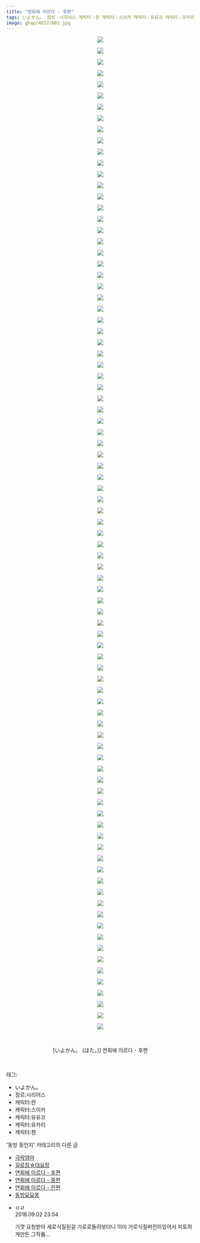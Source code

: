 ```yaml
---
title: "연회에 이르다 - 후편"
tags: いよかん。 장르：시리어스 캐릭터：란 캐릭터：스이카 캐릭터：유유코 캐릭터：유카리 캐릭터：첸 ほた。 동방_동인지
image: ghap/4657/001.jpg
---
```

<div class="article">
<p style="text-align: center; clear: none; float: none;"><img src="{{ site.nasurl }}/ghap/4657/001.jpg"/></p>
<p style="text-align: center; clear: none; float: none;"><img src="{{ site.nasurl }}/ghap/4657/002.jpg"/></p>
<p style="text-align: center; clear: none; float: none;"><img src="{{ site.nasurl }}/ghap/4657/003.jpg"/></p>
<p style="text-align: center; clear: none; float: none;"><img src="{{ site.nasurl }}/ghap/4657/004.jpg"/></p>
<p style="text-align: center; clear: none; float: none;"><img src="{{ site.nasurl }}/ghap/4657/005.jpg"/></p>
<p style="text-align: center; clear: none; float: none;"><img src="{{ site.nasurl }}/ghap/4657/006.jpg"/></p>
<p style="text-align: center; clear: none; float: none;"><img src="{{ site.nasurl }}/ghap/4657/007.jpg"/></p>
<p style="text-align: center; clear: none; float: none;"><img src="{{ site.nasurl }}/ghap/4657/008.jpg"/></p>
<p style="text-align: center; clear: none; float: none;"><img src="{{ site.nasurl }}/ghap/4657/009.jpg"/></p>
<p style="text-align: center; clear: none; float: none;"><img src="{{ site.nasurl }}/ghap/4657/010.jpg"/></p>
<p style="text-align: center; clear: none; float: none;"><img src="{{ site.nasurl }}/ghap/4657/011.jpg"/></p>
<p style="text-align: center; clear: none; float: none;"><img src="{{ site.nasurl }}/ghap/4657/012.jpg"/></p>
<p style="text-align: center; clear: none; float: none;"><img src="{{ site.nasurl }}/ghap/4657/013.jpg"/></p>
<p style="text-align: center; clear: none; float: none;"><img src="{{ site.nasurl }}/ghap/4657/014.jpg"/></p>
<p style="text-align: center; clear: none; float: none;"><img src="{{ site.nasurl }}/ghap/4657/015.jpg"/></p>
<p style="text-align: center; clear: none; float: none;"><img src="{{ site.nasurl }}/ghap/4657/016.jpg"/></p>
<p style="text-align: center; clear: none; float: none;"><img src="{{ site.nasurl }}/ghap/4657/017.jpg"/></p>
<p style="text-align: center; clear: none; float: none;"><img src="{{ site.nasurl }}/ghap/4657/018.jpg"/></p>
<p style="text-align: center; clear: none; float: none;"><img src="{{ site.nasurl }}/ghap/4657/019.jpg"/></p>
<p style="text-align: center; clear: none; float: none;"><img src="{{ site.nasurl }}/ghap/4657/020.jpg"/></p>
<p style="text-align: center; clear: none; float: none;"><img src="{{ site.nasurl }}/ghap/4657/021.jpg"/></p>
<p style="text-align: center; clear: none; float: none;"><img src="{{ site.nasurl }}/ghap/4657/022.jpg"/></p>
<p style="text-align: center; clear: none; float: none;"><img src="{{ site.nasurl }}/ghap/4657/023.jpg"/></p>
<p style="text-align: center; clear: none; float: none;"><img src="{{ site.nasurl }}/ghap/4657/024.jpg"/></p>
<p style="text-align: center; clear: none; float: none;"><img src="{{ site.nasurl }}/ghap/4657/025.jpg"/></p>
<p style="text-align: center; clear: none; float: none;"><img src="{{ site.nasurl }}/ghap/4657/026.jpg"/></p>
<p style="text-align: center; clear: none; float: none;"><img src="{{ site.nasurl }}/ghap/4657/027.jpg"/></p>
<p style="text-align: center; clear: none; float: none;"><img src="{{ site.nasurl }}/ghap/4657/028.jpg"/></p>
<p style="text-align: center; clear: none; float: none;"><img src="{{ site.nasurl }}/ghap/4657/029.jpg"/></p>
<p style="text-align: center; clear: none; float: none;"><img src="{{ site.nasurl }}/ghap/4657/030.jpg"/></p>
<p style="text-align: center; clear: none; float: none;"><img src="{{ site.nasurl }}/ghap/4657/031.jpg"/></p>
<p style="text-align: center; clear: none; float: none;"><img src="{{ site.nasurl }}/ghap/4657/032.jpg"/></p>
<p style="text-align: center; clear: none; float: none;"><img src="{{ site.nasurl }}/ghap/4657/033.jpg"/></p>
<p style="text-align: center; clear: none; float: none;"><img src="{{ site.nasurl }}/ghap/4657/034.jpg"/></p>
<p style="text-align: center; clear: none; float: none;"><img src="{{ site.nasurl }}/ghap/4657/035.jpg"/></p>
<p style="text-align: center; clear: none; float: none;"><img src="{{ site.nasurl }}/ghap/4657/036.jpg"/></p>
<p style="text-align: center; clear: none; float: none;"><img src="{{ site.nasurl }}/ghap/4657/037.jpg"/></p>
<p style="text-align: center; clear: none; float: none;"><img src="{{ site.nasurl }}/ghap/4657/038.jpg"/></p>
<p style="text-align: center; clear: none; float: none;"><img src="{{ site.nasurl }}/ghap/4657/039.jpg"/></p>
<p style="text-align: center; clear: none; float: none;"><img src="{{ site.nasurl }}/ghap/4657/040.jpg"/></p>
<p style="text-align: center; clear: none; float: none;"><img src="{{ site.nasurl }}/ghap/4657/041.jpg"/></p>
<p style="text-align: center; clear: none; float: none;"><img src="{{ site.nasurl }}/ghap/4657/042.jpg"/></p>
<p style="text-align: center; clear: none; float: none;"><img src="{{ site.nasurl }}/ghap/4657/043.jpg"/></p>
<p style="text-align: center; clear: none; float: none;"><img src="{{ site.nasurl }}/ghap/4657/044.jpg"/></p>
<p style="text-align: center; clear: none; float: none;"><img src="{{ site.nasurl }}/ghap/4657/045.jpg"/></p>
<p style="text-align: center; clear: none; float: none;"><img src="{{ site.nasurl }}/ghap/4657/046.jpg"/></p>
<p style="text-align: center; clear: none; float: none;"><img src="{{ site.nasurl }}/ghap/4657/047.jpg"/></p>
<p style="text-align: center; clear: none; float: none;"><img src="{{ site.nasurl }}/ghap/4657/048.jpg"/></p>
<p style="text-align: center; clear: none; float: none;"><img src="{{ site.nasurl }}/ghap/4657/049.jpg"/></p>
<p style="text-align: center; clear: none; float: none;"><img src="{{ site.nasurl }}/ghap/4657/050.jpg"/></p>
<p style="text-align: center; clear: none; float: none;"><img src="{{ site.nasurl }}/ghap/4657/051.jpg"/></p>
<p style="text-align: center; clear: none; float: none;"><img src="{{ site.nasurl }}/ghap/4657/052.jpg"/></p>
<p style="text-align: center; clear: none; float: none;"><img src="{{ site.nasurl }}/ghap/4657/053.jpg"/></p>
<p style="text-align: center; clear: none; float: none;"><img src="{{ site.nasurl }}/ghap/4657/054.jpg"/></p>
<p style="text-align: center; clear: none; float: none;"><img src="{{ site.nasurl }}/ghap/4657/055.jpg"/></p>
<p style="text-align: center; clear: none; float: none;"><img src="{{ site.nasurl }}/ghap/4657/056.jpg"/></p>
<p style="text-align: center; clear: none; float: none;"><img src="{{ site.nasurl }}/ghap/4657/057.jpg"/></p>
<p style="text-align: center; clear: none; float: none;"><img src="{{ site.nasurl }}/ghap/4657/058.jpg"/></p>
<p style="text-align: center; clear: none; float: none;"><img src="{{ site.nasurl }}/ghap/4657/059.jpg"/></p>
<p style="text-align: center; clear: none; float: none;"><img src="{{ site.nasurl }}/ghap/4657/060.jpg"/></p>
<p style="text-align: center; clear: none; float: none;"><img src="{{ site.nasurl }}/ghap/4657/061.jpg"/></p>
<p style="text-align: center; clear: none; float: none;"><img src="{{ site.nasurl }}/ghap/4657/062.jpg"/></p>
<p style="text-align: center; clear: none; float: none;"><img src="{{ site.nasurl }}/ghap/4657/063.jpg"/></p>
<p style="text-align: center; clear: none; float: none;"><img src="{{ site.nasurl }}/ghap/4657/064.jpg"/></p>
<p style="text-align: center; clear: none; float: none;"><img src="{{ site.nasurl }}/ghap/4657/065.jpg"/></p>
<p style="text-align: center; clear: none; float: none;"><img src="{{ site.nasurl }}/ghap/4657/066.jpg"/></p>
<p style="text-align: center; clear: none; float: none;"><img src="{{ site.nasurl }}/ghap/4657/067.jpg"/></p>
<p style="text-align: center; clear: none; float: none;"><img src="{{ site.nasurl }}/ghap/4657/068.jpg"/></p>
<p style="text-align: center; clear: none; float: none;"><img src="{{ site.nasurl }}/ghap/4657/069.jpg"/></p>
<p style="text-align: center; clear: none; float: none;"><img src="{{ site.nasurl }}/ghap/4657/070.jpg"/></p>
<p style="text-align: center; clear: none; float: none;"><img src="{{ site.nasurl }}/ghap/4657/071.jpg"/></p>
<p style="text-align: center; clear: none; float: none;"><img src="{{ site.nasurl }}/ghap/4657/072.jpg"/></p>
<p style="text-align: center; clear: none; float: none;"><img src="{{ site.nasurl }}/ghap/4657/073.jpg"/></p>
<p style="text-align: center; clear: none; float: none;"><img src="{{ site.nasurl }}/ghap/4657/074.jpg"/></p>
<p style="text-align: center; clear: none; float: none;"><img src="{{ site.nasurl }}/ghap/4657/075.jpg"/></p>
<p style="text-align: center; clear: none; float: none;"><img src="{{ site.nasurl }}/ghap/4657/076.jpg"/></p>
<p style="text-align: center; clear: none; float: none;"><img src="{{ site.nasurl }}/ghap/4657/077.jpg"/></p>
<p style="text-align: center; clear: none; float: none;"><img src="{{ site.nasurl }}/ghap/4657/078.jpg"/></p>
<p style="text-align: center; clear: none; float: none;"><img src="{{ site.nasurl }}/ghap/4657/079.jpg"/></p>
<p style="text-align: center; clear: none; float: none;"><img src="{{ site.nasurl }}/ghap/4657/080.jpg"/></p>
<p style="text-align: center; clear: none; float: none;"><img src="{{ site.nasurl }}/ghap/4657/081.jpg"/></p>
<p style="text-align: center; clear: none; float: none;"><img src="{{ site.nasurl }}/ghap/4657/082.jpg"/></p>
<p style="text-align: center; clear: none; float: none;"><img src="{{ site.nasurl }}/ghap/4657/083.jpg"/></p>
<p style="text-align: center; clear: none; float: none;"><img src="{{ site.nasurl }}/ghap/4657/084.jpg"/></p>
<p style="text-align: center; clear: none; float: none;"><img src="{{ site.nasurl }}/ghap/4657/085.jpg"/></p>
<p style="text-align: center; clear: none; float: none;"><img src="{{ site.nasurl }}/ghap/4657/086.jpg"/></p>
<p style="text-align: center; clear: none; float: none;"><img src="{{ site.nasurl }}/ghap/4657/087.jpg"/></p>
<p style="text-align: center; clear: none; float: none;"><img src="{{ site.nasurl }}/ghap/4657/088.jpg"/></p>
<p style="text-align: center; clear: none; float: none;"><img src="{{ site.nasurl }}/ghap/4657/089.jpg"/></p>
<p style="text-align: center; clear: none; float: none;"><br/></p>
<p style="text-align: center; clear: none; float: none;">[いよかん。 (ほた。)] 연회에 이르다 - 후편</p>
<p><br/></p>
</div><div class="tagTrail">
<p>태그: </p>
<ul>
<li>いよかん。</li>
<li>장르:시리어스</li>
<li>캐릭터:란</li>
<li>캐릭터:스이카</li>
<li>캐릭터:유유코</li>
<li>캐릭터:유카리</li>
<li>캐릭터:첸</li>
</ul>
</div><div class="another">
<p>'동방 동인지' 카테고리의 다른 글</p>
<ul>
<li><a href="/2018-09-03-ghap_4661">극락염마</a></li>
<li><a href="/2018-09-03-ghap_4660">길로칭☆대요정</a></li>
<li><a href="/2018-09-02-ghap_4657">연회에 이르다 - 후편</a></li>
<li><a href="/2018-09-02-ghap_4656">연회에 이르다 - 중편</a></li>
<li><a href="/2018-09-02-ghap_4655">연회에 이르다 - 전편</a></li>
<li><a href="/2018-09-02-ghap_4654">동방묘묘몽</a></li>
</ul>
</div><div class="cb_module cb_fluid">
<div class="cb_wrt cb_profile">
<div class="comment">
<ul>
<li class="cb_thumb_off" id="comment15324834">
<div class="cb_comment_area">
<div class="cb_info_area">
<div class="cb_section">
<span class="cb_nick_name">ㅁㄹ</span>
</div>
<div class="cb_section">
<span class="cb_date">2018.09.02 23:54 </span>
</div>
</div>
<div class="cb_dsc_comment">
<p class="cb_dsc">
											기껏 요청받아 세로식질된걸 가로로돌려놧더니 이미 가로식질버전이있어서 피토하게만든 그작품...
										</p>
</div>
</div></li>
</ul>
</div>
</div><!-- commentList close -->
</div>